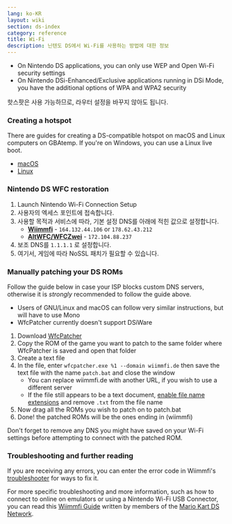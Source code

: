 ```yaml
---
lang: ko-KR
layout: wiki
section: ds-index
category: reference
title: Wi-Fi
description: 닌텐도 DS에서 Wi-Fi를 사용하는 방법에 대한 정보
---
```


- On Nintendo DS applications, you can only use WEP and Open Wi-Fi security settings
- On Nintendo DSi-Enhanced/Exclusive applications running in DSi Mode, you have the additional options of WPA and WPA2 security

핫스팟은 사용 가능하므로, 라우터 설정을 바꾸지 않아도 됩니다.

### Creating a hotspot
There are guides for creating a DS-compatible hotspot on macOS and Linux computers on GBAtemp. If you're on Windows, you can use a Linux live boot.
- [macOS](https://gbatemp.net/threads/571658)
- [Linux](https://gbatemp.net/threads/543283)

### Nintendo DS WFC restoration
1. Launch Nintendo Wi-Fi Connection Setup
1. 사용자의 엑세스 포인트에 접속합니다.
1. 사용할 목적과 서비스에 따라, 기본 설정 DNS를 아래에 적힌 값으로 설정합니다.
   - **[Wiimmfi](https://wiimmfi.de)** - `164.132.44.106` or `178.62.43.212`
   - **[AltWFC/WFCZwei](https://save-nintendo-wifi.com/)** - `172.104.88.237`
1. 보조 DNS를 `1.1.1.1` 로 설정합니다.
1. 여기서, 게임에 따라 NoSSL 패치가 필요할 수 있습니다.

### Manually patching your DS ROMs
Follow the guide below in case your ISP blocks custom DNS servers, otherwise it is *strongly* recommended to follow the guide above.

- Users of GNU/Linux and macOS can follow very similar instructions, but will have to use Mono
- WfcPatcher currently doesn't support DSiWare

1. Download [WfcPatcher](https://github.com/AdmiralCurtiss/WfcPatcher/releases)
1. Copy the ROM of the game you want to patch to the same folder where WfcPatcher is saved and open that folder
1. Create a text file
1. In the file, enter `wfcpatcher.exe %1 --domain wiimmfi.de` then save the text file with the name `patch.bat` and close the window
   - You can replace wiimmfi.de with another URL, if you wish to use a different server
   - If the file still appears to be a text document, [enable file name extensions](https://dsi.cfw.guide/file-extensions-%28windows%29) and remove `.txt` from the file name
1. Now drag all the ROMs you wish to patch on to patch.bat
1. Done! the patched ROMs will be the ones ending in (wiimmfi)

Don't forget to remove any DNS you might have saved on your Wi-Fi settings before attempting to connect with the patched ROM.

### Troubleshooting and further reading
If you are receiving any errors, you can enter the error code in Wiimmfi's [troubleshooter](https://wiimmfi.de/error) for ways to fix it.

For more specific troubleshooting and more information, such as how to connect to online on emulators or using a Nintendo Wi-Fi USB Connector, you can read this [Wiimmfi Guide](https://docs.google.com/document/d/1f3PChwQig40UaiPXlh-Gi5CggGiBPzyrpiecLZlT8ZE/edit?usp=sharing) written by members of the [Mario Kart DS Network](https://discord.gg/pa9bea6).
